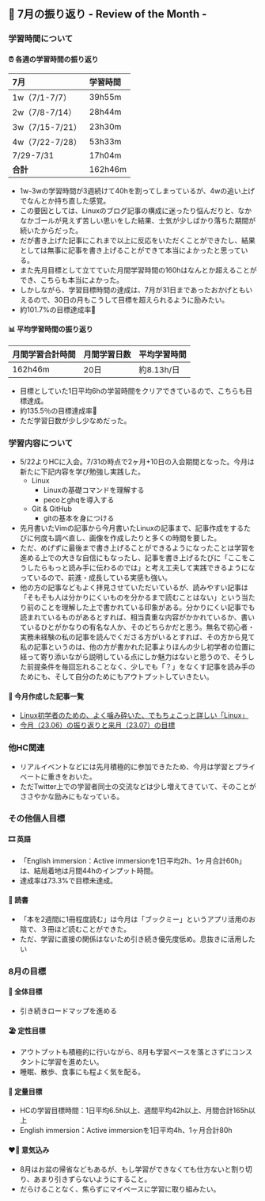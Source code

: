 ## 📆 7月の振り返り - Review of the Month -
### 学習時間について
#### ⏰ 各週の学習時間の振り返り
  
| 7月 | 学習時間 |
|:----|:-------|
|1w（7/1-7/7）|39h55m|
|2w（7/8-7/14）|28h44m|
|3w（7/15-7/21）|23h30m|
|4w（7/22-7/28）|53h33m|
|7/29-7/31|17h04m|
|**合計**|162h46m|

- 1w-3wの学習時間が3週続けて40hを割ってしまっているが、4wの追い上げでなんとか持ち直した感覚。
- この要因としては、Linuxのブログ記事の構成に迷ったり悩んだりと、なかなかゴールが見えず苦しい思いをした結果、士気が少しばかり落ちた期間が続いたからだった。
- だが書き上げた記事にこれまで以上に反応をいただくことができたし、結果としては無事に記事を書き上げることができて本当によかったと思っている。
- また先月目標として立てていた月間学習時間の160hはなんとか超えることができ、こちらも本当によかった。
- しかしながら、学習目標時間の達成は、7月が31日まであったおかげともいえるので、30日の月もこうして目標を超えられるように励みたい。
- 約101.7%の目標達成率💮
#### 📊 平均学習時間の振り返り

|月間学習合計時間|月間学習日数|平均学習時間|
|:----|:-------|:-------|
|162h46m|20日|約8.13h/日|

- 目標としていた1日平均6hの学習時間をクリアできているので、こちらも目標達成。
- 約135.5％の目標達成率💮
- ただ学習日数が少し少なめだった。

### 学習内容について
- 5/22よりHCに入会。7/31の時点で2ヶ月+10日の入会期間となった。今月は新たに下記内容を学び勉強し実践した。
  - Linux
    - Linuxの基礎コマンドを理解する
    - pecoとghqを導入する
  - Git & GitHub
    - gitの基本を身につける
- 先月書いたVimの記事から今月書いたLinuxの記事まで、記事作成をするたびに何度も調べ直し、画像を作成したりと多くの時間を要した。
- ただ、めげずに最後まで書き上げることができるようになったことは学習を進める上での大きな自信にもなったし、記事を書き上げるたびに「ここをこうしたらもっと読み手に伝わるのでは」と考え工夫して実践できるようになっているので、前進・成長している実感も強い。
- 他の方の記事などもよく拝見させていただいているが、読みやすい記事は「そもそも人は分かりにくいものを分かるまで読むことはない」という当たり前のことを理解した上で書かれている印象がある。分かりにくい記事でも読まれているものがあるとすれば、相当貴重な内容がかかれているか、書いているひとがかなりの有名な人か、そのどちらかだと思う。無名で初心者・実務未経験の私の記事を読んでくださる方がいるとすれば、その方から見て私の記事というのは、他の方が書かれた記事よりほんの少し初学者の位置に経って寄り添いながら説明している点にしか魅力はないと思うので、そうした前提条件を毎回忘れることなく、少しでも「？」をなくす記事を読み手のためにも、そして自分のためにもアウトプットしていきたい。
#### 📝 今月作成した記事一覧
- [Linux初学者のための、よく噛み砕いた、でもちょこっと詳しい「Linux」](https://zomy-blog.com/2023/07/23/linux-beginner/)
- [今月（23.06）の振り返りと来月（23.07）の目標](https://zomy-blog.com/2023/06/30/review_of_the_month/)
    
### 他HC関連
- リアルイベントなどには先月積極的に参加できたため、今月は学習とプライベートに重きをおいた。
- ただTwitter上での学習者同士の交流などは少し増えてきていて、そのことがささやかな励みにもなっている。
### その他個人目標
#### 🎞️ 英語
- 「English immersion：Active immersionを1日平均2h、1ヶ月合計60h」は、結局着地は月間44hのインプット時間。
- 達成率は73.3%で目標未達成。
#### 📖 読書
- 「本を2週間に1冊程度読む」は今月は「ブックミー」というアプリ活用のお陰で、３冊ほど読むことができた。
- ただ、学習に直接の関係はないため引き続き優先度低め。息抜きに活用したい
### 8月の目標
#### 📍 全体目標
- 引き続きロードマップを進める
#### 🏖️ 定性目標
- アウトプットも積極的に行いながら、8月も学習ペースを落とさずにコンスタントに学習を進めたい。
- 睡眠、散歩、食事にも程よく気を配る。
#### 🧭 定量目標
- HCの学習目標時間：1日平均6.5h以上、週間平均42h以上、月間合計165h以上
- English immersion：Active immersionを1日平均4h、1ヶ月合計80h
#### ❤️‍🔥 意気込み
- 8月はお盆の帰省などもあるが、もし学習ができなくても仕方ないと割り切り、あまり引きずらないようにすること。
- だらけることなく、焦らずにマイペースに学習に取り組みたい。
